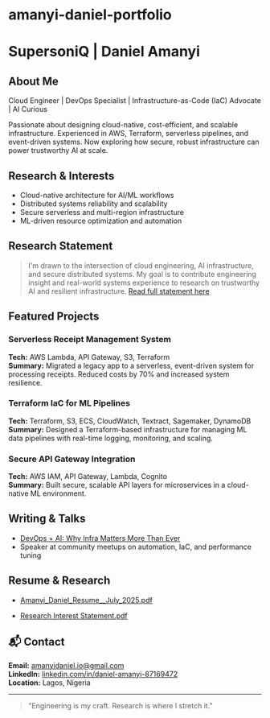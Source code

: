 # amanyi-daniel-portfolio

# SupersoniQ | Daniel Amanyi

## About Me
Cloud Engineer | DevOps Specialist | Infrastructure-as-Code (IaC) Advocate | AI Curious

 Passionate about designing cloud-native, cost-efficient, and scalable infrastructure. Experienced in AWS, Terraform, serverless pipelines, and event-driven systems. Now exploring how secure, robust infrastructure can power trustworthy AI at scale.

##  Research & Interests
- Cloud-native architecture for AI/ML workflows
- Distributed systems reliability and scalability
- Secure serverless and multi-region infrastructure
- ML-driven resource optimization and automation

## Research Statement
> I'm drawn to the intersection of cloud engineering, AI infrastructure, and secure distributed systems. My goal is to contribute engineering insight and real-world systems experience to research on trustworthy AI and resilient infrastructure. [Read full statement here](./Daniel_Amanyi_Research_Interest_Statement.txt)

## Featured Projects

### Serverless Receipt Management System
**Tech:** AWS Lambda, API Gateway, S3, Terraform  
**Summary:** Migrated a legacy app to a serverless, event-driven system for processing receipts. Reduced costs by 70% and increased system resilience.

### Terraform IaC for ML Pipelines
**Tech:** Terraform, S3, ECS, CloudWatch, Textract, Sagemaker, DynamoDB  
**Summary:** Designed a Terraform-based infrastructure for managing ML data pipelines with real-time logging, monitoring, and scaling.

### Secure API Gateway Integration
**Tech:** AWS IAM, API Gateway, Lambda, Cognito  
**Summary:** Built secure, scalable API layers for microservices in a cloud-native ML environment.

## Writing & Talks
- [DevOps + AI: Why Infra Matters More Than Ever](https://medium.com/@amanyidaniel.io/devops-ai-why-infrastructure-matters-more-than-ever-01bf3335fa78)  
- Speaker at community meetups on automation, IaC, and performance tuning

## Resume & Research
- [Amanyi_Daniel_Resume__July_2025.pdf](https://github.com/user-attachments/files/21350545/Amanyi_Daniel_Resume__July_2025.pdf)

- [Research Interest Statement.pdf](https://github.com/user-attachments/files/21350677/Research.Interest.Statement.pdf)


## 📬 Contact
**Email:** amanyidaniel.io@gmail.com  
**LinkedIn:** [linkedin.com/in/daniel-amanyi-87169472](https://www.linkedin.com/in/daniel-amanyi-87169472/)  
**Location:** Lagos, Nigeria

---

> "Engineering is my craft. Research is where I stretch it."
